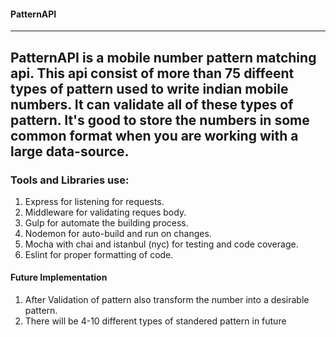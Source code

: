 #### PatternAPI
----
PatternAPI is a mobile number pattern matching api. This api consist of more than 75 diffeent types of pattern used to write indian mobile numbers. It can validate all of these types of pattern.
It's good to store the numbers in some common format when you are working with a large data-source. 
---
### Tools and Libraries use:
1. Express for listening for requests.
2. Middleware for validating reques body.
3. Gulp for automate the building process.
4. Nodemon for auto-build and run on changes.
5. Mocha with chai and istanbul (nyc) for testing and code coverage.
6. Eslint for proper formatting of code.



#### Future Implementation
1. After Validation of pattern also transform the number into a desirable pattern.
2. There will be 4-10 different types of standered pattern in future
